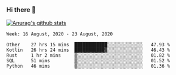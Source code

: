 ### Hi there 👋

[![Anurag's github stats](https://github-readme-stats.vercel.app/api?username=jinserrr&show_icons=true)](https://github.com/anuraghazra/github-readme-stats)


<!--START_SECTION:waka-->
```text
Week: 16 August, 2020 - 23 August, 2020

Other    27 hrs 15 mins  ████████████░░░░░░░░░░░░░   47.93 % 
Kotlin   26 hrs 24 mins  ███████████▓░░░░░░░░░░░░░   46.43 % 
Rust     1 hr 2 mins     ▒░░░░░░░░░░░░░░░░░░░░░░░░   01.82 % 
SQL      51 mins         ▒░░░░░░░░░░░░░░░░░░░░░░░░   01.52 % 
Python   46 mins         ▒░░░░░░░░░░░░░░░░░░░░░░░░   01.36 % 
```
<!--END_SECTION:waka-->
